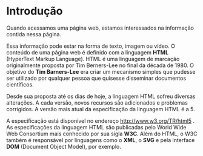 # Introdução

Quando acessamos uma página web, estamos interessados na informação contida nessa página.

Essa informação pode estar na forma de texto, imagem ou vídeo. O conteúdo de uma página web é definido com a linguagem **HTML** (HyperText Markup Language). HTML é uma linguagem de marcação originalmente proposta por Tim Berners-Lee no final da década de 1980. O objetivo do **Tim Barners-Lee** era criar um mecanismo simples que pudesse ser utilizado por qualquer pessoa que quisesse disseminar documentos científicos.

Desde sua proposta até os dias de hoje, a linguagem HTML sofreu diversas alterações. A cada versão, novos recursos são adicionados e problemas corrigidos. A versão mais atual da especificação da linguagem HTML é a 5.

A especificação está disponível no endereço http://www.w3.org/TR/html5 . As especificações da linguagem HTML são publicadas pelo World Wide Web Consortium mais conhecido por sua sigla **W3C**. Além do HTML, o W3C também é responsável por linguagens como o **XML**, o **SVG** e pela interface **DOM** (Document Object Model), por exemplo.